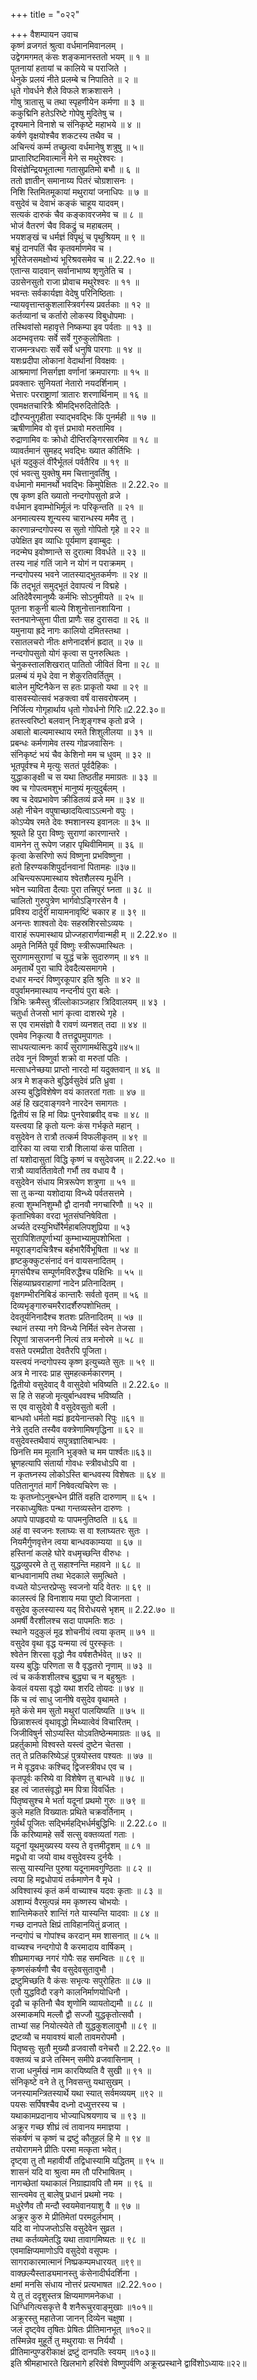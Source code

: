 +++
title = "०२२"

+++
वैशम्पायन उवाच  
कृष्णं व्रजगतं श्रुत्वा वर्धमानमिवानलम् ।  
उद्वेगमगमत् कंसः शङ्कमानस्ततो भयम् ॥ १ ॥  
पूतनायां हतायां च कालिये च पराजिते ।  
धेनुके प्रलयं नीते प्रलम्बे च निपातिते ॥ २ ॥  
धृते गोवर्धने शैले विफले शक्रशासने ।  
गोषु त्रातासु च तथा स्पृहणीयेन कर्मणा ॥ ३ ॥  
ककुद्मिनि हतेऽरिष्टे गोपेषु मुदितेषु च ।  
दृश्यमाने विनाशे च संनिकृष्टे महाभये ॥ ४ ॥  
कर्षणे वृक्षयोश्चैव शकटस्य तथैव च ।  
अचिन्त्यं कर्म्म तच्छ्रुत्वा वर्धमानेषु शत्रुषु ॥ ५॥  
प्राप्तारिष्टमिवात्मानं मेने स मथुरेश्वरः ।  
विसंज्ञेन्द्रियभूतात्मा गतासुप्रतिमो बभौ ॥ ६ ॥  
ततो ज्ञातीन् समानाय्य पितरं चोग्रशासनः ।  
निशि स्तिमितमूकायां मथुरायां जनाधिपः ॥ ७ ॥  
वसुदेवं च देवाभं कङ्कं चाहूय यादवम्।  
सत्यकं दारुकं चैव कङ्कावरजमेव च ॥ ८ ॥  
भोजं वैतरणं चैव विकद्रुं च महाबलम् ।  
भयशङ्खं च धर्मज्ञं विपृथुं च पृथुश्रियम् ॥ ९ ॥  
बभ्रुं दानपतिं चैव कृतवर्माणमेव च ।  
भूरितेजसमक्षोभ्यं भूरिश्रवसमेव च ॥ 2.22.१० ॥  
एतान्स यादवान् सर्वानाभाष्य शृणुतेति च ।  
उग्रसेनसुतो राजा प्रोवाच मथुरेश्वरः ॥ ११ ॥  
भवन्तः सर्वकार्यज्ञा वेदेषु परिनिष्ठिताः ।  
न्यायवृत्तान्तकुशलास्त्रिवर्गस्य प्रवर्तकाः ॥ १२ ॥  
कर्तव्यानां च कर्तारो लोकस्य विबुधोपमाः ।  
तस्थिवांसो महावृत्ते निष्कम्पा इव पर्वताः ॥ १३ ॥  
अदम्भवृत्तयः सर्वे सर्वे गुरुकुलोषिताः ।  
राजमन्त्रधराः सर्वे सर्वे धनुषि पारगाः ॥ १४ ॥  
यशःप्रदीपा लोकानां वेदार्थानां विवक्षवः ।  
आश्रमाणां निसर्गज्ञा वर्णानां क्रमपारगाः ॥ १५ ॥  
प्रवक्तारः सुनियतां नेतारो नयदर्शिनाम् ।  
भेत्तारः परराष्ट्राणां त्रातारः शरणार्थिनाम् ॥ १६ ॥  
एवमक्षतचारित्रैः श्रीमद्भिरुदितोदितैः ।  
द्यौरप्यनुगृहीता स्याद्भवद्भिः किं पुनर्मही ॥ १७ ॥  
ऋषीणामिव वो वृत्तं प्रभावो मरुतामिव ।  
रुद्राणामिव वः क्रोधो दीप्तिरङ्गिरसारमिव ॥ १८ ॥  
व्यावर्तमानं सुमहद् भवद्भिः ख्यात कीर्तिभिः ।  
धृतं यदुकुलं वीरैर्भूतलं पर्वतैरिव ॥ १९ ॥  
एवं भवत्सु युक्तेषु मम चित्तानुवर्तिषु ।  
वर्धमानो ममानर्थो भवद्भिः किमुपेक्षितः ॥ 2.22.२० ॥  
एष कृष्ण इति ख्यातो नन्दगोपसुतो व्रजे ।  
वर्धमान इवाम्भोभिर्मूलं नः परिकृन्तति ॥ २१ ॥  
अनमात्यस्य शून्यस्य चारान्धस्य ममैव तु ।  
कारणान्नन्दगोपस्य स सुतो गोपितो गृहे ॥ २२ ॥  
उपेक्षित इव व्याधिः पूर्यमाण इवाम्बुदः ।  
नदन्मेघ इवोष्णान्ते स दुरात्मा विवर्धते ॥ २३ ॥  
तस्य नाहं गतिं जाने न योगं न पराक्रमम् ।  
नन्दगोपस्य भवने जातस्याद्भुतकर्मणः ॥ २४ ॥  
किं तद्भूतं समुद्भूतं देवापत्यं न विद्महे ।  
अतिदेवैरमानुष्यैः कर्मभिः सोऽनुमीयते ॥ २५ ॥  
पूतना शकुनी बाल्ये शिशुनोत्तानशायिना ।  
स्तनपानेप्सुना पीता प्राणैः सह दुरासदा ॥ २६ ॥  
यमुनाया ह्रदे नागः कालियो दमितस्तथा ।  
रसातलचरो नीतः क्षणेनादर्शनं ह्रदात् ॥ २७ ॥  
नन्दगोपसुतो योगं कृत्वा स पुनरुत्थितः ।  
चेनुकस्तालशिखरात् पातितो जीवितं विना ॥ २८ ॥  
प्रलम्बं यं मृधे देवा न शेकुरतिवर्तितुम् ।  
बालेन मुष्टिनैकेन स हतः प्राकृतो यथा ॥ २९ ॥  
वासवस्योत्सवं भङक्त्वा वर्षं वासवरोषजम् ।  
निर्जित्य गोगृहार्थाय धृतो गोवर्धनो गिरिः॥2.22.३०॥  
हतस्त्वरिष्टो बलवान् निःशृङ्गश्च कृतो व्रजे ।  
अबालो बाल्यमास्थाय रमते शिशुलीलया ॥ ३१ ॥  
प्रबन्धः कर्मणामेव तस्य गोव्रजवासिनः ।  
संनिकृष्टं भयं चैव केशिनो मम च धुवम् ॥ ३२ ॥  
भूतपूर्वश्च मे मृत्युः सततं पूर्वदैहिकः ।  
युद्धाकाङ्क्षी च स यथा तिष्ठतीह ममाग्रतः ॥ ३३ ॥  
क्व च गोपत्वमशुभं मानुष्यं मृत्युदुर्बलम् ।  
क्व च देवप्रभावेण क्रीडितव्यं व्रजे मम ॥ ३४ ॥  
अहो नीचेन वपुषाच्छादयित्वाऽऽत्मनो वपुः ।  
कोऽप्येष रमते देवः श्मशानस्य इवानलः ॥ ३५ ॥  
श्रूयते हि पुरा विष्णुः सुराणां कारणान्तरे ।  
वामनेन तु रूपेण जहार पृथिवीमिमाम् ॥ ३६ ॥  
कृत्वा केसरिणो रूपं विष्णुना प्रभविष्णुना ।  
हतो हिरण्यकशिपुर्दानवानां पितामहः ॥३७॥  
अचिन्त्यरूपमास्थाय श्वेतशैलस्य मूर्धनि ।  
भवेन च्याविता दैत्याः पुरा तत्त्रिपुरं घ्नता ॥ ३८ ॥  
चालितो गुरुपुत्रेण भार्गवोऽङ्गिरसेन वै ।  
प्रविश्य दार्दुरीं मायामनावृष्टिं चकार ह ॥ ३९ ॥  
अनन्तः शाश्वतो देवः सहस्रशिरसोऽव्ययः ।  
वाराहं रूपमास्थाय प्रोज्जहारार्णवान्मही म् ॥ 2.22.४० ॥  
अमृते निर्मिते पूर्वं विष्णुः स्त्रीरूपमास्थितः ।  
सुराणामसुराणां च युद्धं चक्रे सुदारुणम् ॥ ४१ ॥  
अमृतार्थे पुरा चापि देवदैत्यसमागमे ।  
दधार मन्दरं विष्णुरकूपार इति श्रुतिः ॥ ४२ ॥  
वपुर्वामनमास्थाय नन्दनीयं पुरा बलेः ।  
त्रिभिः क्रमैस्तु त्रींल्लोकाञ्जहार त्रिदिवालयम् ॥ ४३ ।  
चतुर्धा तेजसो भागं कृत्वा दाशरथे गृहे ।  
स एव रामसंज्ञो वै रावणं व्यनशत् तदा ॥ ४४ ॥  
एवमेव निकृत्या वै तत्तद्रूपमुपागतः ।  
साधयत्यात्मनः कार्यं सुराणामर्थसिद्धये॥४५॥  
तदेव नूनं विष्णुर्वा शक्रो वा मरुतां पतिः ।  
मत्साधनेच्छया प्राप्तो नारदो मां यदुक्तवान् ॥ ४६ ॥  
अत्र मे शङ्कते बुद्धिर्वसुदेवं प्रति ध्रुवा ।  
अस्य बुद्धिविशेषेण वयं कातरतां गताः ॥ ४७ ॥  
अहं हि खट्वाङ्गवने नारदेन समागतः ।  
द्वितीयं स हि मां विप्रः पुनरेवाब्रवीद् वचः ॥ ४८ ॥  
यस्त्वया हि कृतो यत्नः कंस गर्भकृते महान् ।  
वसुदेवेन ते रात्रौ तत्कर्म विफलीकृतम् ॥ ४९ ॥  
दारिका या त्वया रात्रौ शिलायां कंस पातिता ।  
तां यशोदासुतां विद्धि कृष्णं च वसुदेवजम् ॥ 2.22.५० ॥  
रात्रौ व्यावर्तितावेतौ गर्भौ तव वधाय वै ।  
वसुदेवेन संधाय मित्ररूपेण शत्रुणा ॥ ५१ ॥  
सा तु कन्या यशोदाया विन्ध्ये पर्वतसत्तमे ।  
हत्वा शुम्भनिशुम्भौ द्वौ दानवौ नगचारिणौ ॥ ५२ ॥  
कृताभिषेका वरदा भूतसंघनिषेविता ।  
अर्च्यते दस्युभिर्घोरैर्महाबलिपशुप्रिया ॥ ५३  
सुरापिशितपूर्णाभ्यां कुम्भाभ्यामुपशोभिता ।  
मयूराङ्गदचित्रैश्च बर्हभारैर्विभूषिता ॥ ५४ ॥  
हृष्टकुक्कुटसंनादं वनं वायसनादितम् ।  
मृगसंघैश्च सम्पूर्णमविरुद्धैश्च पक्षिभिः ॥ ५५ ॥  
सिंहव्याघ्रवराहाणां नादेन प्रतिनादितम् ।  
वृक्षगम्भीरनिबिडं कान्तारैः सर्वतो वृतम् ॥ ५६ ॥  
दिव्यभृङ्गारुचमरैरादर्शैरुपशोभितम् ।  
देवतूर्यनिनादैश्च शतशः प्रतिनादितम् ॥ ५७ ॥  
स्थानं तस्या नगे विन्ध्ये निर्मितं स्वेन तेजसा ।  
रिपूणां त्रासजननी नित्यं तत्र मनोरमे ॥ ५८ ॥  
वसते परमप्रीता देवतैरपि पूजिता।  
यस्त्वयं नन्दगोपस्य कृष्ण इत्युच्यते सुतः ॥ ५९ ॥  
अत्र मे नारदः प्राह सुमहत्कर्मकारणम् ।  
द्वितीयो वसुदेवाद् वै वासुदेवो भविष्यति ॥ 2.22.६० ॥  
स हि ते सहजो मृत्युर्बान्धवश्च भविष्यति ।  
स एव वासुदेवो वै वसुदेवसुतो बली ।  
बान्धवो धर्मतो मह्यं हृदयेनान्तको रिपुः ॥६१ ॥  
नेत्रे तुदति तस्यैव वक्त्रेणामिषगृद्धिना ॥ ६२ ॥  
वसुदेवस्तथैवायं सपुत्रज्ञातिबान्धवः ।  
छिनत्ति मम मूलानि भुङ्क्ते च मम पार्श्वतः॥६३॥  
भ्रूणहत्यापि संतार्या गोवधः स्त्रीवधोऽपि वा ।  
न कृतघ्नस्य लोकोऽस्ति बान्धवस्य विशेषतः ॥ ६४ ॥  
पतितानुगतं मार्गं निषेवत्यचिरेण सः ।  
यः कृतघ्नोऽनुबन्धेन प्रीतिं वहति दारुणाम् ॥ ६५ ।  
नरकाध्युषितः पन्था गन्तव्यस्तेन दारुणः ।  
अपापे पापहृदयो यः पापमनुतिष्ठति ॥ ६६ ॥  
अहं वा स्वजनः श्लाघ्यः स वा श्लाघ्यतरः सुतः ।  
नियमैर्गुणवृत्तेन त्वया बान्धवकाम्यया ॥ ६७ ॥  
हस्तिनां कलहे घोरे वधमृच्छन्ति वीरुधः ।  
युद्धव्युपरमे ते तु सहाश्नन्ति महावने ॥ ६८ ॥  
बान्धवानामपि तथा भेदकाले समुत्थिते ।  
वध्यते योऽन्तरप्रेप्सुः स्वजनो यदि वेतरः ॥ ६९ ॥  
कालस्त्वं हि विनाशाय मया पुष्टो विजानता ।  
वसुदेव कुलस्यास्य यद् विरोधयसे भृशम् ॥ 2.22.७० ॥  
अमर्षी वैरशीलश्च सदा पापमतिः शठः ।  
स्थाने यदुकुलं मूढ शोचनीयं त्वया कृतम् ॥ ७१ ॥  
वसुदेव वृथा वृद्ध यन्मया त्वं पुरस्कृतः ।  
श्वेतेन शिरसा वृद्धो नैव वर्षशतैर्भवेत् ॥ ७२ ॥  
यस्य बुद्धिः परिणता स वै वृद्धतरो नृणाम् ॥ ७३ ॥  
त्वं च कर्कशशीलश्च बुद्ध्या च न बहुश्रुतः ।  
केवलं वयसा वृद्धो यथा शरदि तोयदः ॥ ७४ ॥  
किं च त्वं साधु जानीषे वसुदेव वृथामते ।  
मृते कंसे मम सुतो मथुरां पालयिष्यति ॥ ७५ ॥  
छिन्नाशस्त्वं वृथावृद्धो मिथ्यात्वेवं विचारितम् ।  
जिजीविषुर्न सोऽप्यस्ति योऽवतिष्ठेन्ममाग्रतः ॥ ७६ ॥  
प्रहर्तुकामो विश्वस्ते यस्त्वं दुष्टेन चेतसा ।  
तत् ते प्रतिकरिष्येऽहं पुत्रयोस्तव पश्यतः ॥ ७७ ॥  
न मे वृद्धवधः कश्चिद् द्विजस्त्रीवध एव च ।  
कृतपूर्वः करिष्ये वा विशेषेण तु बान्धवे ॥ ७८ ॥  
इह त्वं जातसंवृद्धो मम पित्रा विवर्धितः ।  
पितृष्वसुश्च मे भर्ता यदूनां प्रथमो गुरुः ॥ ७९ ॥  
कुले महति विख्यातः प्रथिते चक्रवर्तिनाम् ।  
गुर्वर्थं पूजितः सद्भिर्महद्भिर्धर्मबुद्धिभिः ॥ 2.22.८० ॥  
किं करिष्यामहे सर्वे सत्सु वक्तव्यतां गताः ।  
यदूनां यूथमुख्यस्य यस्य ते वृत्तमीदृशम् ॥ ८१ ॥  
मद्वधो वा जयो वाथ वसुदेवस्य दुर्नयैः ।  
सत्सु यास्यन्ति पुरुषा यदूनामवगुण्ठिताः ॥ ८२ ॥  
त्वया हि मद्वधोपायं तर्कमाणेन वै मृधे ।  
अविश्वास्यं कृतं कर्म वाच्याश्च यदवः कृताः ॥ ८३ ॥  
अशाम्यं वैरमुत्पन्नं मम कृष्णस्य चोभयोः ।  
शान्तिमेकतरे शान्तिं गते यास्यन्ति यादवाः ॥ ८४ ॥  
गच्छ दानपते क्षिप्रं ताविहानयितुं व्रजात् ।  
नन्दगोपं च गोपांश्च करदान् मम शासनात् ॥ ८५ ॥  
वाच्यश्च नन्दगोपो वै करमादाय वार्षिकम् ।  
शीघ्रमागच्छ नगरं गोपैः सह समन्वितः ॥ ८९ ॥  
कृष्णसंकर्षणौ चैव वसुदेवसुतावुभौ ।  
द्रष्टुमिच्छति वै कंसः सभृत्यः सपुरोहितः ॥ ८७ ॥  
एतौ युद्धविदौ रङ्गे कालनिर्माणयोधिनौ ।  
दृढौ च कृतिनौ चैव शृणोमि व्यायतोद्यमौ ॥ ८८ ॥  
अस्माकमपि मल्लौ द्वौ सज्जौ युद्धकृतोत्सवौ ।  
ताभ्यां सह नियोत्स्येते तौ युद्धकुशलावुभौ ॥ ८९ ॥  
द्रष्टव्यौ च मयावश्यं बालौ तावमरोपमौ ।  
पितृष्वसुः सुतौ मुख्यौ व्रजवासौ वनेचरौ ॥ 2.22.९० ॥  
वक्तव्यं च व्रजे तस्मिन् समीपे व्रजवासिनाम् ।  
राजा धनुर्मखं नाम कारयिष्यति वै सुखी ॥ ९१ ॥  
संनिकृष्टे वने ते तु निवसन्तु यथासुखम् ।  
जनस्यामन्त्रितस्यार्थे यथा स्यात् सर्वमव्ययम् ॥९२ ॥  
पयसः सर्पिषश्चैव दध्नो दध्युत्तरस्य च ।  
यथाकामप्रदानाय भोज्याधिश्रयणाय च ॥ ९३ ॥  
अक्रूर गच्छ शीघ्रं त्वं तावानय ममाज्ञया ।  
संकर्षणं च कृष्णं च द्रष्टुं कौतूहलं हि मे ॥ ९४ ॥  
तयोरागमने प्रीतिः परमा मत्कृता भवेत्।  
दृष्ट्वा तु तौ महावीर्यौ तद्विधास्यामि यद्धितम् ॥ ९५ ॥  
शासनं यदि वा श्रुत्वा मम तौ परिभाषितम् ।  
नागच्छेतां यथाकालं निग्राह्यावपि तौ मम ॥ ९६ ॥  
सान्त्वमेव तु बालेषु प्रधानं प्रथमो नयः ।  
मधुरेणैव तौ मन्दौ स्वयमेवानयाशु वै ॥ ९७ ॥  
अक्रूर कुरु मे प्रीतिमेतां परमदुर्लभाम् ।  
यदि वा नोपजप्तोऽसि वसुदेवेन सुव्रत ।  
तथा कर्तव्यमेतद्धि यथा तावागमिष्यतः ॥ ९८ ॥  
एवमाक्षिप्यमाणोऽपि वसुदेवो वसूपमः ।  
सागराकारमात्मानं निष्प्रकम्पमधारयत् ॥९९॥  
वाक्छल्यैस्ताड्यमानस्तु कंसेनादीर्घदर्शिना ।  
क्षमां मनसि संधाय नोत्तरं प्रत्यभाषत ॥2.22.१००।  
ये तु तं ददृशुस्तत्र क्षिप्यमाणमनेकधा ।  
धिग्धिगित्यसकृत्ते वै शनैरूचुरवाङ्मुखाः ॥१०१॥  
अक्रूरस्तु महातेजा जानन् दिव्येन चक्षुषा ।  
जलं दृष्ट्वेव तृषितः प्रेषितः प्रीतिमानभूत् ॥१०२॥  
तस्मिन्नेव मुहूर्ते तु मथुरायाः स निर्ययौ ।  
प्रीतिमान्पुण्डरीकाक्षं द्रष्टुं दानपतिः स्वयम् ॥१०३॥  
इति श्रीमहाभारते खिलभागे हरिवंशे विष्णुपर्वणि अक्रूरप्रस्थाने द्वाविंशोऽध्यायः॥२२॥